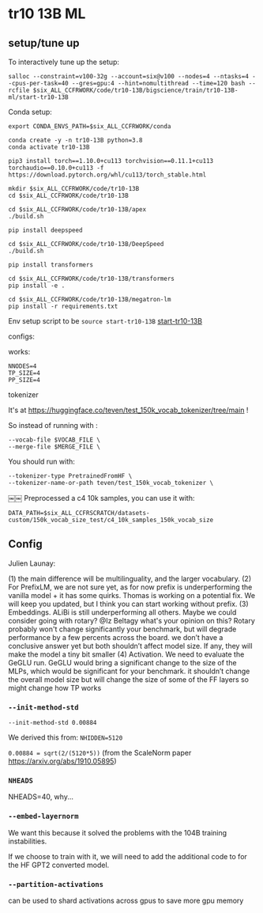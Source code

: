 # tr10 13B ML


## setup/tune up


To interactively tune up the setup:

```
salloc --constraint=v100-32g --account=six@v100 --nodes=4 --ntasks=4 --cpus-per-task=40 --gres=gpu:4 --hint=nomultithread --time=120 bash --rcfile $six_ALL_CCFRWORK/code/tr10-13B/bigscience/train/tr10-13B-ml/start-tr10-13B
```


Conda setup:

```
export CONDA_ENVS_PATH=$six_ALL_CCFRWORK/conda

conda create -y -n tr10-13B python=3.8
conda activate tr10-13B

pip3 install torch==1.10.0+cu113 torchvision==0.11.1+cu113 torchaudio==0.10.0+cu113 -f https://download.pytorch.org/whl/cu113/torch_stable.html

mkdir $six_ALL_CCFRWORK/code/tr10-13B
cd $six_ALL_CCFRWORK/code/tr10-13B

cd $six_ALL_CCFRWORK/code/tr10-13B/apex
./build.sh

pip install deepspeed

cd $six_ALL_CCFRWORK/code/tr10-13B/DeepSpeed
./build.sh

pip install transformers

cd $six_ALL_CCFRWORK/code/tr10-13B/transformers
pip install -e .

cd $six_ALL_CCFRWORK/code/tr10-13B/megatron-lm
pip install -r requirements.txt
```

Env setup script to be `source start-tr10-13B` [start-tr10-13B](./start-tr10-13B)



configs:

works:
```
NNODES=4
TP_SIZE=4
PP_SIZE=4
```


tokenizer

It's at https://huggingface.co/teven/test_150k_vocab_tokenizer/tree/main !

So instead of running with :
```
--vocab-file $VOCAB_FILE \
--merge-file $MERGE_FILE \
```

You should run with:
```
--tokenizer-type PretrainedFromHF \
--tokenizer-name-or-path teven/test_150k_vocab_tokenizer \
```
￼￼
Preprocessed a c4 10k samples, you can use it with:
```
DATA_PATH=$six_ALL_CCFRSCRATCH/datasets-custom/150k_vocab_size_test/c4_10k_samples_150k_vocab_size
```

## Config


Julien Launay:

(1) the main difference will be multilinguality, and the larger vocabulary.
(2) For PrefixLM, we are not sure yet, as for now prefix is underperforming the vanilla model + it has some quirks. Thomas is working on a potential fix. We will keep you updated, but I think you can start working without prefix.
(3) Embeddings. ALiBi is still underperforming all others. Maybe we could consider going with rotary? @Iz Beltagy what's your opinion on this? Rotary probably won't change significantly your benchmark, but will degrade performance by a few percents across the board.
we don’t have a conclusive answer yet but both shouldn’t affect model size. If any, they will make the model a tiny bit smaller
(4) Activation. We need to evaluate the GeGLU run. GeGLU would bring a significant change to the size of the MLPs, which would be significant for your benchmark.
it shouldn’t change the overall model size but will change the size of some of the FF layers so might change how TP works

### `--init-method-std`

`--init-method-std 0.00884`

We derived this from: `NHIDDEN=5120`

`0.00884 = sqrt(2/(5120*5))` (from the ScaleNorm paper https://arxiv.org/abs/1910.05895)

### `NHEADS`

NHEADS=40, why...

### `--embed-layernorm`

We want this because it solved the problems with the 104B training instabilities.

If we choose to train with it, we will need to add the additional code to for the HF GPT2 converted model.

### `--partition-activations`

can be used to shard activations across gpus to save more gpu memory
